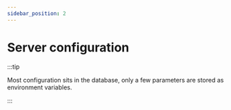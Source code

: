 ```yaml
---
sidebar_position: 2
---
```


# Server configuration

:::tip

Most configuration sits in the database, only a few parameters are stored as environment variables.

:::
